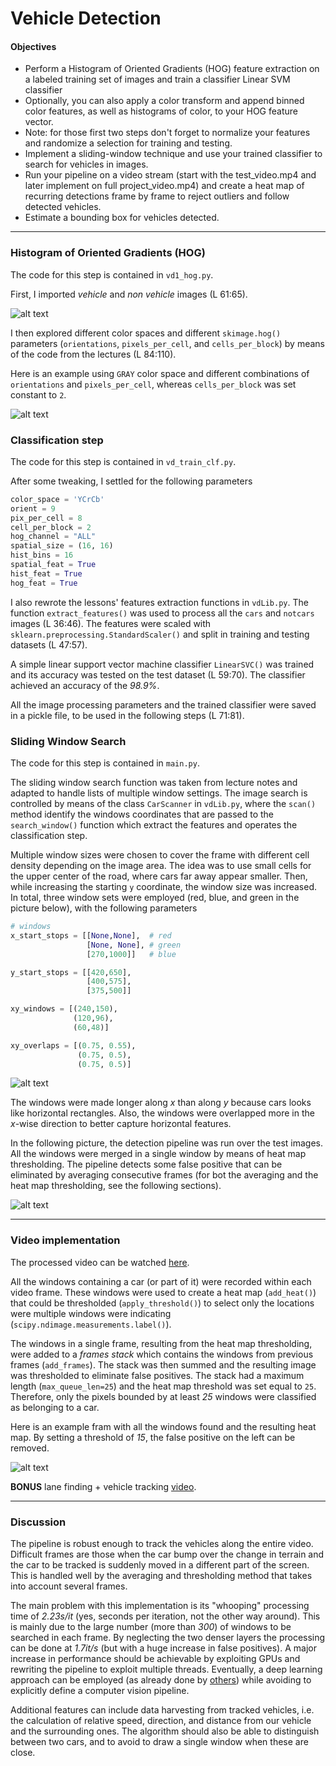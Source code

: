 # Vehicle Detection

#### Objectives

* Perform a Histogram of Oriented Gradients (HOG) feature extraction on a labeled training set of images and train a classifier Linear SVM classifier
* Optionally, you can also apply a color transform and append binned color features, as well as histograms of color, to your HOG feature vector.
* Note: for those first two steps don't forget to normalize your features and randomize a selection for training and testing.
* Implement a sliding-window technique and use your trained classifier to search for vehicles in images.
* Run your pipeline on a video stream (start with the test_video.mp4 and later implement on full project_video.mp4) and create a heat map of recurring detections frame by frame to reject outliers and follow detected vehicles.
* Estimate a bounding box for vehicles detected.

[//]: # (Image References)
[image1]: ./output_images/figure01.png
[image2]: ./output_images/figure02.png
[image3]: ./output_images/figure03.png
[image4]: ./output_images/figure04.png
[image5]: ./output_images/figure05.png

---

### Histogram of Oriented Gradients (HOG)

The code for this step is contained in `vd1_hog.py`.

First, I imported _vehicle_ and _non vehicle_ images (L 61:65).

![alt text][image1]

I then explored different color spaces and different `skimage.hog()` parameters (`orientations`, `pixels_per_cell`, and `cells_per_block`) by means of the code from the lectures (L 84:110).  

Here is an example using `GRAY` color space and different combinations of `orientations` and `pixels_per_cell`, whereas `cells_per_block` was set constant to `2`.

![alt text][image2]

### Classification step

The code for this step is contained in `vd_train_clf.py`.

After some tweaking, I settled for the following parameters
```python
color_space = 'YCrCb'
orient = 9
pix_per_cell = 8
cell_per_block = 2
hog_channel = "ALL"
spatial_size = (16, 16)
hist_bins = 16
spatial_feat = True
hist_feat = True
hog_feat = True
```

I also rewrote the lessons' features extraction functions in `vdLib.py`. The function `extract_features()` was used to process all the `cars` and `notcars` images (L 36:46). The features were scaled with `sklearn.preprocessing.StandardScaler()` and split in training and testing datasets (L 47:57).

A simple linear support vector machine classifier `LinearSVC()` was trained and its accuracy was tested on the test dataset (L 59:70). The classifier achieved an accuracy of the _98.9%_.

All the image processing parameters and the trained classifier were saved in a pickle file, to be used in the following steps (L 71:81).

### Sliding Window Search

The code for this step is contained in `main.py`.

The sliding window search function was taken from lecture notes and adapted to handle lists of multiple window settings. The image search is controlled by means of the class `CarScanner` in `vdLib.py`, where the `scan()` method identify the windows coordinates that are passed to the `search_window()` function which extract the features and operates the classification step.

Multiple window sizes were chosen to cover the frame with different cell density depending on the image area. The idea was to use small cells for the upper center of the road, where cars far away appear smaller. Then, while increasing the starting `y` coordinate, the window size was increased. In total, three window sets were employed (red, blue, and green in the picture below), with the following parameters

```python
# windows
x_start_stops = [[None,None],  # red
                 [None, None], # green
                 [270,1000]]   # blue

y_start_stops = [[420,650],
                 [400,575],
                 [375,500]]

xy_windows = [(240,150),
              (120,96),
              (60,48)]

xy_overlaps = [(0.75, 0.55),
               (0.75, 0.5),
               (0.75, 0.5)]
```

![alt text][image3]

The windows were made longer along _x_ than along _y_ because cars looks like horizontal rectangles. Also, the windows were overlapped more in the _x_-wise direction to better capture horizontal features.

In the following picture, the detection pipeline was run over the test images. All the windows were merged in a single window by means of heat map thresholding. The pipeline detects some false positive that can be eliminated by averaging consecutive frames (for bot the averaging and the heat map thresholding, see the following sections).

![alt text][image4]

---

### Video implementation

The processed video can be watched [here](https://youtu.be/wMrn5cGjVMg).

All the windows containing a car (or part of it) were recorded within each video frame. These windows were used to create a heat map (`add_heat()`) that could be thresholded (`apply_threshold()`) to select only the locations were multiple windows were indicating (`scipy.ndimage.measurements.label()`).

The windows in a single frame, resulting from the heat map thresholding, were added to a _frames stack_ which contains the windows from previous frames (`add_frames`). The stack was then summed and the resulting image was thresholded to eliminate false positives. The stack had a maximum length (`max_queue_len=25`) and the heat map threshold was set equal to `25`. Therefore, only the pixels bounded by at least _25_ windows were classified as belonging to a car.

Here is an example fram with all the windows found and the resulting heat map. By setting a threshold of _15_, the false positive on the left can be removed.

![alt text][image5]

__BONUS__ lane finding + vehicle tracking [video](https://youtu.be/mj6Ws6xsn4M).

---

### Discussion

The pipeline is robust enough to track the vehicles along the entire video. Difficult frames are those when the car bump over the change in terrain and the car to be tracked is suddenly moved in a different part of the screen. This is handled well by the averaging and thresholding method that takes into account several frames.

The main problem with this implementation is its "whooping" processing time of _2.23s/it_ (yes, seconds per iteration, not the other way around). This is mainly due to the large number (more than _300_) of windows to be searched in each frame. By neglecting the two denser layers the processing can be done at _1.7it/s_ (but with a huge increase in false positives). A major increase in performance should be achievable by exploiting GPUs and rewriting the pipeline to exploit multiple threads. Eventually, a deep learning approach can be employed (as already done by [others](https://github.com/ksakmann/CarND-Vehicle-Detection#comparsion-to-yolo)) while avoiding to explicitly define a computer vision pipeline.

Additional features can include data harvesting from tracked vehicles, i.e. the calculation of relative speed, direction, and distance from our vehicle and the surrounding ones. The algorithm should also be able to distinguish between two cars, and to avoid to draw a single window when these are close.


<!-- ![img](http://i.giphy.com/3o7bu8INK4YRNK6s7e.gif) -->
